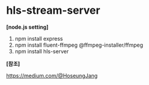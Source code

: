 # hls-stream-server
**[node.js setting]**

1. npm install express
2. npm install fluent-ffmpeg @ffmpeg-installer/ffmpeg
3. npm install hls-server

**[참조]**

https://medium.com/@HoseungJang
